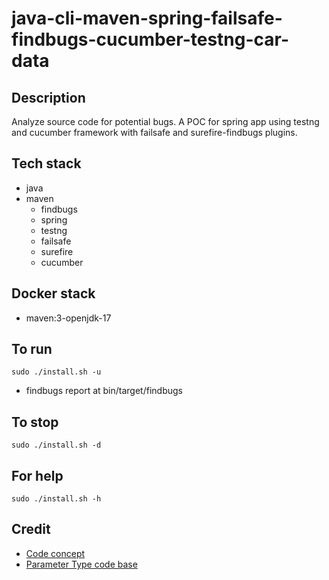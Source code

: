 # java-cli-maven-spring-failsafe-findbugs-cucumber-testng-car-data

## Description
Analyze source code for potential bugs.
A POC for spring app using testng
and cucumber framework with failsafe and
surefire-findbugs plugins.

## Tech stack
- java
- maven
	- findbugs
  - spring
  - testng
  - failsafe
  - surefire
  - cucumber

## Docker stack
- maven:3-openjdk-17

## To run
`sudo ./install.sh -u`
- findbugs report at bin/target/findbugs

## To stop
`sudo ./install.sh -d`

## For help
`sudo ./install.sh -h`

## Credit
- [Code concept](https://stackoverflow.com/questions/67847818/maven-junit-5-cucumber-not-running-tests)
- [Parameter Type code base](https://thepracticaldeveloper.com/cucumber-guide-3-step-definitions-state/)
